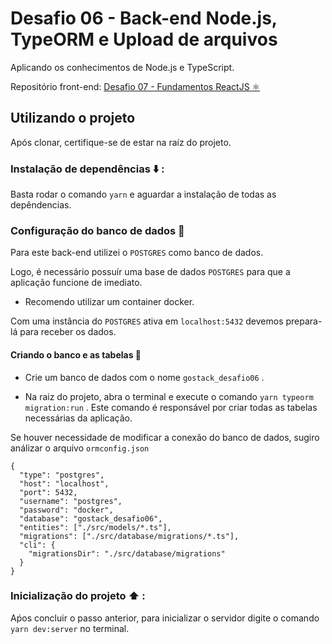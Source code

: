 # Desafio 06 - Back-end Node.js, TypeORM e Upload de arquivos

Aplicando os conhecimentos de Node.js e TypeScript.

Repositório front-end: <a href="https://github.com/Tava1/gostack-typeorm-upload">Desafio 07 - Fundamentos ReactJS :atom_symbol:</a>


## Utilizando o projeto
Após clonar, certifique-se de estar na raíz do projeto.

### Instalação de dependências :arrow_down: :
Basta rodar o comando ```yarn``` e aguardar a instalação de todas as depêndencias.

### Configuração do banco de dados :minidisc:
Para este back-end utilizei o ```POSTGRES``` como banco de dados.

Logo, é necessário possuír uma base de dados ```POSTGRES``` para que a aplicação funcione de imediato.

- Recomendo utilizar um container docker.

Com uma instância do ```POSTGRES``` ativa em ```localhost:5432``` devemos prepara-lá para receber os dados.

#### Criando o banco e as tabelas :minidisc:

- Crie um banco de dados com o nome ```gostack_desafio06``` .

- Na raiz do projeto, abra o terminal e execute o comando ```yarn typeorm migration:run``` . Este comando é responsável por criar todas as tabelas necessárias da aplicação.

Se houver necessidade de modificar a conexão do banco de dados, sugiro análizar o arquivo ```ormconfig.json```

```
{
  "type": "postgres",
  "host": "localhost",
  "port": 5432,
  "username": "postgres",
  "password": "docker",
  "database": "gostack_desafio06",
  "entities": ["./src/models/*.ts"],
  "migrations": ["./src/database/migrations/*.ts"],
  "cli": {
    "migrationsDir": "./src/database/migrations"
  }
}
```

### Inicialização do projeto :arrow_up: :
Aṕos concluir o passo anterior, para inicializar o servidor digite o comando ```yarn dev:server``` no terminal.
